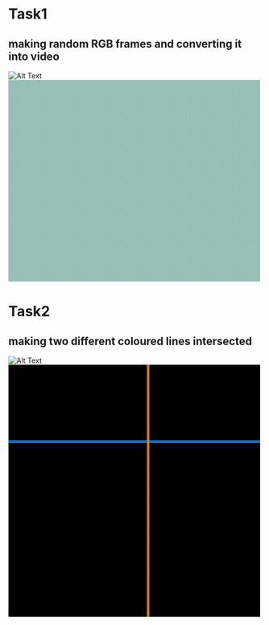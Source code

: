 # Task1 
## making random RGB frames and converting it into video
![Alt Text](https://github.com/AlaaElnagar/Self-Driving-Car-track-tasks/blob/main/Computer_vision/project.gif)
![](project.gif)
# Task2 
## making two different coloured lines intersected

![Alt Text](https://github.com/AlaaElnagar/Self-Driving-Car-track-tasks/blob/main/Computer_vision/project2.gif)
![](project2.gif)
